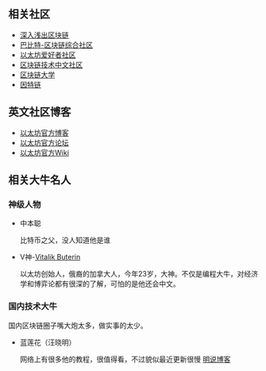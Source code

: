 ## 相关社区
* [深入浅出区块链](https://learnblockchain.cn)
* [巴比特-区块链综合社区](http://8btc.com/)
* [以太坊爱好者社区](http://ethfans.org/)
* [区块链技术中文社区](https://bitshuo.com/)
* [区块链大学](https://www.qkldx.net/)
* [因特链](http://chainx.org/)

## 英文社区博客
* [以太坊官方博客](https://blog.ethereum.org)
* [以太坊官方论坛](https://forum.ethereum.org)
* [以太坊官方Wiki](https://github.com/ethereum/wiki/wiki)

## 相关大牛名人

### 神级人物
* 中本聪

  比特币之父，没人知道他是谁

* V神-[Vitalik Buterin](https://about.me/vitalik_buterin)

  以太坊创始人，俄裔的加拿大人，今年23岁，大神。不仅是编程大牛，对经济学和博弈论都有很深的了解，可怕的是他还会中文。

### 国内技术大牛
国内区块链圈子嘴大炮太多，做实事的太少。

* 蓝莲花（汪晓明）

  网络上有很多他的教程，很值得看，不过貌似最近更新很慢
  [明说博客](http://wangxiaoming.com)


